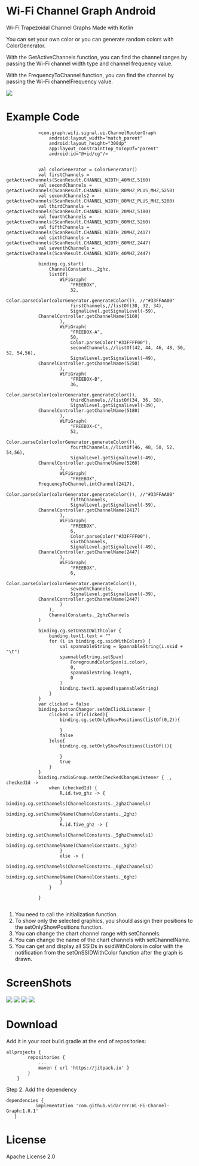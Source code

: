 # Wi-Fi Channel Graph Android
Wi-Fi Trapezoidal Channel Graphs Made with Kotlin

You can set your own color or you can generate random colors with ColorGenerator.

With the GetActiveChannels function, you can find the channel ranges by passing the Wi-Fi channel width type and channel frequency value.

With the FrequencyToChannel function, you can find the channel by passing the Wi-Fi channelFrequency value.

[![](https://jitpack.io/v/vidarrrr/Wi-Fi-Channel-Graph.svg)](https://jitpack.io/#vidarrrr/Wi-Fi-Channel-Graph/1.0.0)

# Example Code 

```
            <com.graph.wifi.signal.ui.ChannelRouterGraph
                android:layout_width="match_parent"
                android:layout_height="300dp"
                app:layout_constraintTop_toTopOf="parent"
                android:id="@+id/cg"/>
        
```

```
            val colorGenerator = ColorGenerator()
            val firstChannels = getActiveChannels(ScanResult.CHANNEL_WIDTH_40MHZ,5160)
            val secondChannels = getActiveChannels(ScanResult.CHANNEL_WIDTH_80MHZ_PLUS_MHZ,5250)
            val secondChannels2 = getActiveChannels(ScanResult.CHANNEL_WIDTH_80MHZ_PLUS_MHZ,5200)
            val thirdChannels = getActiveChannels(ScanResult.CHANNEL_WIDTH_20MHZ,5180)
            val fourthChannels = getActiveChannels(ScanResult.CHANNEL_WIDTH_80MHZ,5260)
            val fifthChannels = getActiveChannels(ScanResult.CHANNEL_WIDTH_20MHZ,2417)
            val sixthChannels = getActiveChannels(ScanResult.CHANNEL_WIDTH_80MHZ,2447)
            val seventhChannels = getActiveChannels(ScanResult.CHANNEL_WIDTH_40MHZ,2447)

            binding.cg.start(
                ChannelConstants._2ghz,
                listOf(
                    WiFiGraph(
                        "FREEBOX",
                        32,
                        Color.parseColor(colorGenerator.generateColor()), //"#33FFAA00"
                        firstChannels,//listOf(30, 32, 34),
                        SignalLevel.getSignalLevel(-59),
			ChannelController.getChannelName(5160)
                    ),
                    WiFiGraph(
                        "FREEBOX-A",
                        50,
                        Color.parseColor("#33FFFF00"),
                        secondChannels,//listOf(42, 44, 46, 48, 50, 52, 54,56),
                        SignalLevel.getSignalLevel(-49),
			ChannelController.getChannelName(5250)
                    ),
                    WiFiGraph(
                        "FREEBOX-B",
                        36,
                        Color.parseColor(colorGenerator.generateColor()),
                        thirdChannels,//listOf(34, 36, 38),
                        SignalLevel.getSignalLevel(-39),
			ChannelController.getChannelName(5180)
                    ),
                    WiFiGraph(
                        "FREEBOX-C",
                        52,
                        Color.parseColor(colorGenerator.generateColor()),
                        fourthChannels,//listOf(46, 48, 50, 52, 54,56),
                        SignalLevel.getSignalLevel(-49),
			ChannelController.getChannelName(5260)
                    ),
                    WiFiGraph(
                        "FREEBOX",
			FrequencyToChannel.intChannel(2417),
                        Color.parseColor(colorGenerator.generateColor()), //"#33FFAA00"
                        fifthChannels,
                        SignalLevel.getSignalLevel(-59),
			ChannelController.getChannelName(2417)
                    ),
                    WiFiGraph(
                        "FREEBOX",
                        6,
                        Color.parseColor("#33FFFF00"),
                        sixthChannels,
                        SignalLevel.getSignalLevel(-49),
			ChannelController.getChannelName(2447)
                    ),
                    WiFiGraph(
                        "FREEBOX",
                        6,
                        Color.parseColor(colorGenerator.generateColor()),
                        seventhChannels,
                        SignalLevel.getSignalLevel(-39),
			ChannelController.getChannelName(2447)
                    )
                ),
                ChannelConstants._2ghzChannels
            )

            binding.cg.setOnSSIDWithColor {
                binding.text1.text = ""
                for (i in binding.cg.ssidWithColors) {
                    val spannableString = SpannableString(i.ssid + "\t")
                    spannableString.setSpan(
                        ForegroundColorSpan(i.color),
                        0,
                        spannableString.length,
                        0
                    )
                    binding.text1.append(spannableString)
                }
            }
            var clicked = false
            binding.buttonChanger.setOnClickListener {
                clicked = if(clicked){
                    binding.cg.setOnlyShowPositions(listOf(0,2)){

                    }
                    false
                }else{
                    binding.cg.setOnlyShowPositions(listOf()){

                    }
                    true
                }
            }
            binding.radioGroup.setOnCheckedChangeListener { _, checkedId ->
                when (checkedId) {
                    R.id.two_ghz -> {
                        binding.cg.setChannels(ChannelConstants._2ghzChannels)
                        binding.cg.setChannelName(ChannelConstants._2ghz)
                    }
                    R.id.five_ghz -> {
                        binding.cg.setChannels(ChannelConstants._5ghzChannels1)
                        binding.cg.setChannelName(ChannelConstants._5ghz)
                    }
                    else -> {
                        binding.cg.setChannels(ChannelConstants._6ghzChannels1)
                        binding.cg.setChannelName(ChannelConstants._6ghz)
                    }
                }

            }
           
```

1. You need to call the initialization function.
2. To show only the selected graphics, you should assign their positions to the setOnlyShowPositions function.
3. You can change the chart channel range with setChannels.
4. You can change the name of the chart channels with setChannelName.
5. You can get and display all SSIDs in ssidWithColors in color with the notification from the setOnSSIDWithColor function after the graph is drawn.

# ScreenShots

![](./ScreenShots/first.png)
![](./ScreenShots/second.png)
![](./ScreenShots/third.png)
![](./ScreenShots/fourth.png)

# Download

Add it in your root build.gradle at the end of repositories:

```
allprojects {
		repositories {
			...
			maven { url 'https://jitpack.io' }
		}
	}
 ```
 
 Step 2. Add the dependency
 
 ```
 dependencies {
	        implementation 'com.github.vidarrrr:Wi-Fi-Channel-Graph:1.0.1'
	}
 ```

# License

Apache License 2.0

